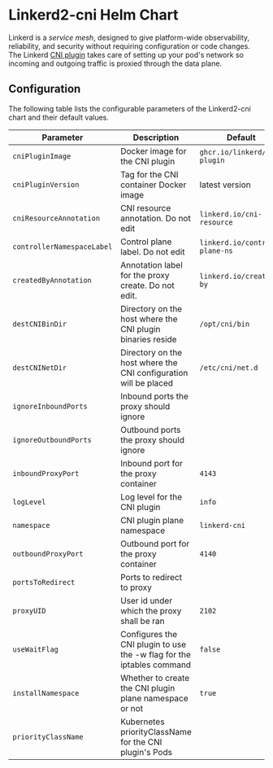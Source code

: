 
# Linkerd2-cni Helm Chart

Linkerd is a *service mesh*, designed to give platform-wide observability,
reliability, and security without requiring configuration or code changes. The
Linkerd [CNI plugin](https://linkerd.io/2/features/cni/) takes care of setting
up your pod's network so  incoming and outgoing traffic is proxied through the
data plane.

## Configuration

The following table lists the configurable parameters of the Linkerd2-cni chart
and their default values.

| Parameter                            | Description                                                           | Default                       |
|--------------------------------------|-----------------------------------------------------------------------|-------------------------------|
|`cniPluginImage`                      | Docker image for the CNI plugin                                       |`ghcr.io/linkerd/cni-plugin`|
|`cniPluginVersion`                    | Tag for the CNI container Docker image                                |latest version|
|`cniResourceAnnotation`               | CNI resource annotation. Do not edit                                  |`linkerd.io/cni-resource`
|`controllerNamespaceLabel`            | Control plane label. Do not edit                                      |`linkerd.io/control-plane-ns`|
|`createdByAnnotation`                 | Annotation label for the proxy create. Do not edit.                   |`linkerd.io/created-by`|
|`destCNIBinDir`                       | Directory on the host where the CNI plugin binaries reside            |`/opt/cni/bin`|
|`destCNINetDir`                       | Directory on the host where the CNI configuration will be placed      |`/etc/cni/net.d`|
|`ignoreInboundPorts`                  | Inbound ports the proxy should ignore                                 ||
|`ignoreOutboundPorts`                 | Outbound ports the proxy should ignore                                ||
|`inboundProxyPort`                    | Inbound port for the proxy container                                  |`4143`|
|`logLevel`                            | Log level for the CNI plugin                                          |`info`|
|`namespace`                           | CNI plugin plane namespace                                            |`linkerd-cni`|
|`outboundProxyPort`                   | Outbound port for the proxy container                                 |`4140`|
|`portsToRedirect`                     | Ports to redirect to proxy                                            ||
|`proxyUID`                            | User id under which the proxy shall be ran                            |`2102`|
|`useWaitFlag`                         | Configures the CNI plugin to use the -w flag for the iptables command |`false`|
|`installNamespace`                    | Whether to create the CNI plugin plane namespace or not               |`true`|
|`priorityClassName`                   | Kubernetes priorityClassName for the CNI plugin's Pods                ||

